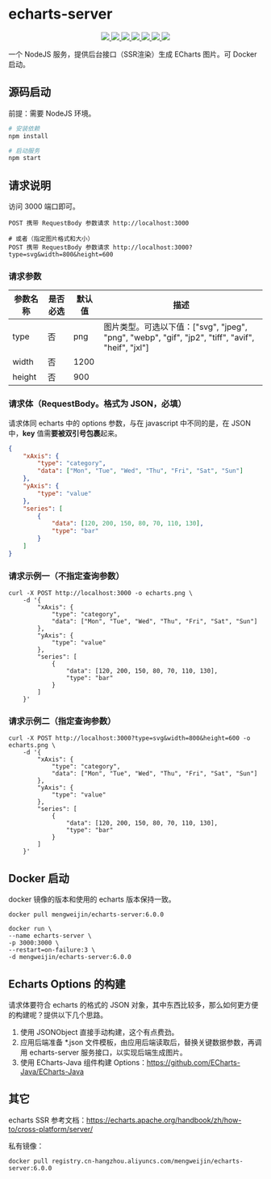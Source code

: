 # echarts-server

<p align="center">
    <a target="_blank" href="https://github.com/mengweijin/echarts-server">
		<img src="https://img.shields.io/badge/repo-Github-purple" />
	</a>
    <a target="_blank" href="https://gitee.com/mengweijin/echarts-server">
		<img src="https://img.shields.io/badge/repo-码云 Gitee-purple" />
	</a>
    <a target="_blank" href="https://hub.docker.com/r/mengweijin/echarts-server/tags">
		<img src="https://img.shields.io/docker/v/mengweijin/echarts-server?label=docker image version" />
	</a>
    <a target="_blank" href="javascript:">
		<img src="https://img.shields.io/badge/docker architecture-linux/amd64, linux/arm64-green.svg" />
	</a>
    <a target="_blank" href="https://hub.docker.com/r/mengweijin/echarts-server">
		<img src="https://img.shields.io/docker/pulls/mengweijin/echarts-server" />
	</a>
    <a target="_blank" href="https://hub.docker.com/r/mengweijin/echarts-server">
		<img src="https://img.shields.io/docker/image-size/mengweijin/echarts-server?label=docker image size" />
	</a>
    <a target="_blank" href="https://hub.docker.com/r/mengweijin/echarts-server">
		<img src="https://img.shields.io/docker/stars/mengweijin/echarts-server" />
	</a>
</p>

一个 NodeJS 服务，提供后台接口（SSR渲染）生成 ECharts 图片。可 Docker 启动。

## 源码启动

前提：需要 NodeJS 环境。

```sh
# 安装依赖
npm install

# 启动服务
npm start
```

## 请求说明

访问 3000 端口即可。

```text
POST 携带 RequestBody 参数请求 http://localhost:3000

# 或者（指定图片格式和大小）
POST 携带 RequestBody 参数请求 http://localhost:3000?type=svg&width=800&height=600
```

### 请求参数

|参数名称|是否必选|默认值|描述|
|----|----|----|----|
|type|否|png|图片类型。可选以下值：["svg", "jpeg", "png", "webp", "gif", "jp2", "tiff", "avif", "heif", "jxl"]|
|width|否|1200||
|height|否|900||

### 请求体（RequestBody。格式为 JSON，必填）

请求体同 echarts 中的 options 参数，与在 javascript 中不同的是，在 JSON 中，**key** 值需**要被双引号包裹**起来。

```json
{
    "xAxis": {
        "type": "category",
        "data": ["Mon", "Tue", "Wed", "Thu", "Fri", "Sat", "Sun"]
    },
    "yAxis": {
        "type": "value"
    },
    "series": [
        {
            "data": [120, 200, 150, 80, 70, 110, 130],
            "type": "bar"
        }
    ]
}
```

### 请求示例一（不指定查询参数）

```shell
curl -X POST http://localhost:3000 -o echarts.png \
    -d '{
        "xAxis": {
            "type": "category",
            "data": ["Mon", "Tue", "Wed", "Thu", "Fri", "Sat", "Sun"]
        },
        "yAxis": {
            "type": "value"
        },
        "series": [
            {
                "data": [120, 200, 150, 80, 70, 110, 130],
                "type": "bar"
            }
        ]
    }'
```

### 请求示例二（指定查询参数）

```shell
curl -X POST http://localhost:3000?type=svg&width=800&height=600 -o echarts.png \
    -d '{
        "xAxis": {
            "type": "category",
            "data": ["Mon", "Tue", "Wed", "Thu", "Fri", "Sat", "Sun"]
        },
        "yAxis": {
            "type": "value"
        },
        "series": [
            {
                "data": [120, 200, 150, 80, 70, 110, 130],
                "type": "bar"
            }
        ]
    }'
```

## Docker 启动

docker 镜像的版本和使用的 echarts 版本保持一致。

```shell
docker pull mengweijin/echarts-server:6.0.0

docker run \
--name echarts-server \
-p 3000:3000 \
--restart=on-failure:3 \
-d mengweijin/echarts-server:6.0.0

```

## Echarts Options 的构建

请求体要符合 echarts 的格式的 JSON 对象，其中东西比较多，那么如何更方便的构建呢？提供以下几个思路。

1. 使用 JSONObject 直接手动构建，这个有点费劲。
2. 应用后端准备 *.json 文件模板，由应用后端读取后，替换关键数据参数，再调用 echarts-server 服务接口，以实现后端生成图片。
3. 使用 ECharts-Java 组件构建 Options：<https://github.com/ECharts-Java/ECharts-Java>

## 其它

echarts SSR 参考文档：<https://echarts.apache.org/handbook/zh/how-to/cross-platform/server/>

私有镜像：

```shell
docker pull registry.cn-hangzhou.aliyuncs.com/mengweijin/echarts-server:6.0.0
```
